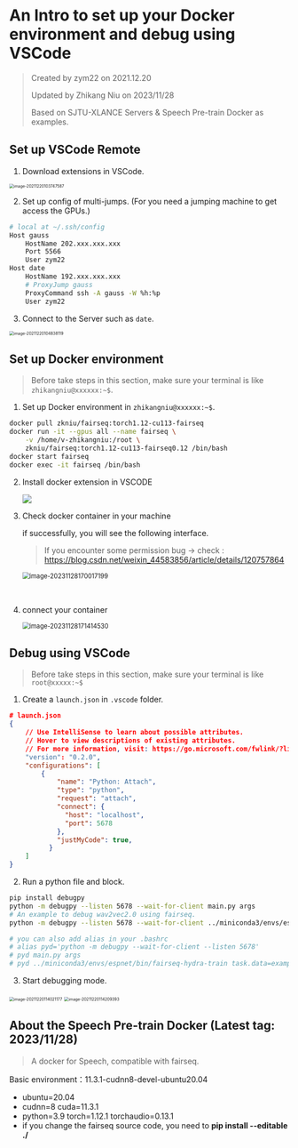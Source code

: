 # An Intro to set up your Docker environment and debug using VSCode

> Created by zym22 on 2021.12.20
>
> Updated by Zhikang Niu on 2023/11/28
>
> Based on SJTU-XLANCE Servers & Speech Pre-train Docker as examples. 



## Set up VSCode Remote

1. Download extensions in VSCode. 

<img src="figures/image-20211220103747587.png" alt="image-20211220103747587" style="zoom: 50%;" />

2. Set up config of multi-jumps. (For you need a jumping machine to get access the GPUs.) 

```bash
# local at ~/.ssh/config
Host gauss
    HostName 202.xxx.xxx.xxx
    Port 5566
    User zym22
Host date
    HostName 192.xxx.xxx.xxx
    # ProxyJump gauss
    ProxyCommand ssh -A gauss -W %h:%p
    User zym22
```

3. Connect to the Server such as `date`. 

<img src="figures/image-20211220104838119.png" alt="image-20211220104838119" style="zoom:50%;" />



## Set up Docker environment

> Before take steps in this section, make sure your terminal is like `zhikangniu@xxxxxx:~$`.

1. Set up Docker environment in `zhikangniu@xxxxxx:~$`.

```bash
docker pull zkniu/fairseq:torch1.12-cu113-fairseq
docker run -it --gpus all --name fairseq \
    -v /home/v-zhikangniu:/root \
    zkniu/fairseq:torch1.12-cu113-fairseq0.12 /bin/bash
docker start fairseq
docker exec -it fairseq /bin/bash
```

2. Install docker extension in VSCODE

   <img src="figures/docker.png" align="center" style="zoom:100%;" />

3. Check docker container in your machine

   if successfully, you will see the following interface.

   > If you encounter some permission bug -> check : https://blog.csdn.net/weixin_44583856/article/details/120757864

   <img src="./figures\image-20231128170017199.png" align="center" alt="image-20231128170017199" style="zoom:80%;" />

​	

4. connect your container

   <img src="./figures\image-20231128171414530.png" alt="image-20231128171414530" style="zoom:80%;" />

## Debug using VSCode

> Before take steps in this section, make sure your terminal is like `root@xxxxx:~$`

1. Create a `launch.json` in `.vscode` folder.

```json
# launch.json
{
    // Use IntelliSense to learn about possible attributes.
    // Hover to view descriptions of existing attributes.
    // For more information, visit: https://go.microsoft.com/fwlink/?linkid=830387
    "version": "0.2.0",
    "configurations": [
        {
            "name": "Python: Attach",
            "type": "python",
            "request": "attach",
            "connect": {
              "host": "localhost",
              "port": 5678
            },
            "justMyCode": true,
          }
    ]
}
```

2. Run a python file and block.

```bash
pip install debugpy
python -m debugpy --listen 5678 --wait-for-client main.py args
# An example to debug wav2vec2.0 using fairseq.
python -m debugpy --listen 5678 --wait-for-client ../miniconda3/envs/espnet/bin/fairseq-hydra-train task.data=examples/wav2vec/manifest --config-dir examples/wav2vec/config/pretraining --config-name wav2vec2_test_librispeech

# you can also add alias in your .bashrc
# alias pyd='python -m debugpy --wait-for-client --listen 5678'
# pyd main.py args
# pyd ../miniconda3/envs/espnet/bin/fairseq-hydra-train task.data=examples/wav2vec/manifest --config-dir examples/wav2vec/config/pretraining --config-name wav2vec2_test_librispeech
```

3. Start debugging mode.

<img src="figures/image-20211220114021177.png" alt="image-20211220114021177" style="zoom:50%;" />

<img src="figures/image-20211220114209393.png" alt="image-20211220114209393" style="zoom:50%;" />



## About the Speech Pre-train Docker (Latest tag: 2023/11/28)

> A docker for Speech, compatible with fairseq.

Basic environment：11.3.1-cudnn8-devel-ubuntu20.04

- ubuntu=20.04 
- cudnn=8 cuda=11.3.1
- python=3.9 torch=1.12.1 torchaudio=0.13.1
- if you change the fairseq source code, you need to **pip install --editable ./**
